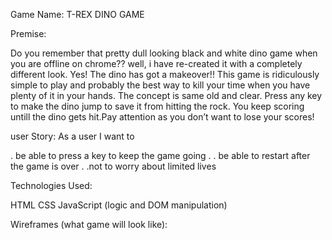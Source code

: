 Game Name: T-REX DINO GAME


Premise: 

Do you remember that pretty dull looking black and white dino game when you are offline on chrome??
well, i have re-created it with a completely different look. Yes! The dino has got a makeover!!
This game is ridiculously simple to play and probably the best way to kill your time when you have plenty of it in your hands. The concept is same old and clear. Press any key to make the dino jump to save it from hitting the rock. You keep scoring untill the dino gets hit.Pay attention as you don’t want to lose your scores! 


user Story:
As a user I want to

. be able to press a key to keep the game going
. 
. be able to restart after the game is over
.
.not to worry about limited lives


Technologies Used:

HTML
CSS
JavaScript (logic and DOM manipulation)



Wireframes (what game will look like):




